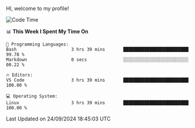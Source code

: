 HI, welcome to my profile!
<!--START_SECTION:waka-->
![Code Time](http://img.shields.io/badge/Code%20Time-1%2C896%20hrs%2034%20mins-blue)

📊 **This Week I Spent My Time On** 

```text
💬 Programming Languages: 
Bash                     3 hrs 39 mins       █████████████████████████   99.78 % 
Markdown                 0 secs              ░░░░░░░░░░░░░░░░░░░░░░░░░   00.22 % 

🔥 Editors: 
VS Code                  3 hrs 39 mins       █████████████████████████   100.00 % 

💻 Operating System: 
Linux                    3 hrs 39 mins       █████████████████████████   100.00 % 
```


 Last Updated on 24/09/2024 18:45:03 UTC
<!--END_SECTION:waka-->
